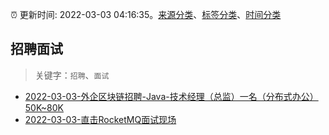 :alarm_clock: 更新时间: 2022-03-03 04:16:35。[来源分类](../README.md)、[标签分类](../TAGS.md)、[时间分类](../TIMELINE.md)

## 招聘面试


> 关键字：`招聘`、`面试`



- [2022-03-03-外企区块链招聘-Java-技术经理（总监）一名（分布式办公）50K~80K](https://www.v2ex.com/t/837624) 
- [2022-03-03-直击RocketMQ面试现场](https://toutiao.io/k/pg4axb3) 